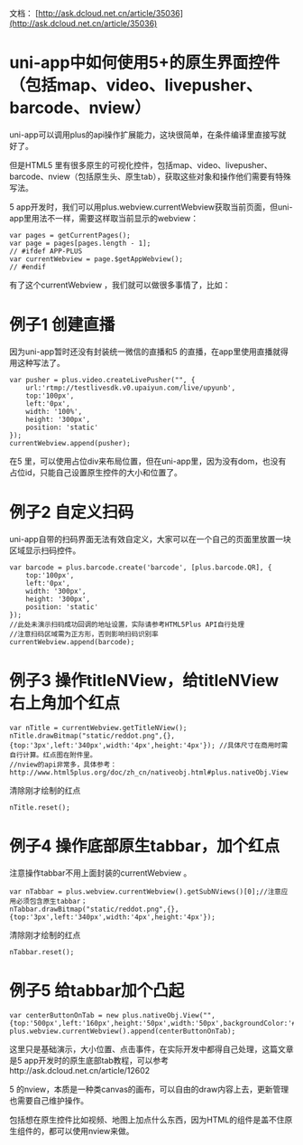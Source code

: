 
文档： [http://ask.dcloud.net.cn/article/35036](http://ask.dcloud.net.cn/article/35036)


# uni-app中如何使用5+的原生界面控件（包括map、video、livepusher、barcode、nview）

uni-app可以调用plus的api操作扩展能力，这块很简单，在条件编译里直接写就好了。

但是HTML5 里有很多原生的可视化控件，包括map、video、livepusher、barcode、nview（包括原生头、原生tab），获取这些对象和操作他们需要有特殊写法。

5 app开发时，我们可以用plus.webview.currentWebview获取当前页面，但uni-app里用法不一样，需要这样取当前显示的webview：

```
var pages = getCurrentPages();
var page = pages[pages.length - 1];
// #ifdef APP-PLUS
var currentWebview = page.$getAppWebview();
// #endif
```

有了这个currentWebview ，我们就可以做很多事情了，比如：

# 例子1 创建直播

因为uni-app暂时还没有封装统一微信的直播和5 的直播，在app里使用直播就得用这种写法了。

```
var pusher = plus.video.createLivePusher("", {
    url:'rtmp://testlivesdk.v0.upaiyun.com/live/upyunb',
    top:'100px',
    left:'0px',
    width: '100%',
    height: '300px',
    position: 'static'
});
currentWebview.append(pusher);

```
在5 里，可以使用占位div来布局位置，但在uni-app里，因为没有dom，也没有占位id，只能自己设置原生控件的大小和位置了。

# 例子2 自定义扫码

uni-app自带的扫码界面无法有效自定义，大家可以在一个自己的页面里放置一块区域显示扫码控件。

```
var barcode = plus.barcode.create('barcode', [plus.barcode.QR], {
    top:'100px',
    left:'0px',
    width: '300px',
    height: '300px',
    position: 'static'
});
//此处未演示扫码成功回调的地址设置，实际请参考HTML5Plus API自行处理
//注意扫码区域需为正方形，否则影响扫码识别率
currentWebview.append(barcode);
```


# 例子3 操作titleNView，给titleNView右上角加个红点

```
var nTitle = currentWebview.getTitleNView();
nTitle.drawBitmap("static/reddot.png",{}, {top:'3px',left:'340px',width:'4px',height:'4px'}); //具体尺寸在商用时需自行计算。红点图在附件里。
//nview的api非常多，具体参考：http://www.html5plus.org/doc/zh_cn/nativeobj.html#plus.nativeObj.View
```
清除刚才绘制的红点
```
nTitle.reset();
```


# 例子4 操作底部原生tabbar，加个红点

注意操作tabbar不用上面封装的currentWebview 。

```
var nTabbar = plus.webview.currentWebview().getSubNViews()[0];//注意应用必须包含原生tabbar；
nTabbar.drawBitmap("static/reddot.png",{}, {top:'3px',left:'340px',width:'4px',height:'4px'});
```

清除刚才绘制的红点
```
nTabbar.reset();
```


# 例子5 给tabbar加个凸起

```
var centerButtonOnTab = new plus.nativeObj.View("",{top:'500px',left:'160px',height:'50px',width:'50px',backgroundColor:'#FF0000'});
plus.webview.currentWebview().append(centerButtonOnTab);
```

这里只是基础演示，大小位置、点击事件，在实际开发中都得自己处理，这篇文章是5 app开发时的原生底部tab教程，可以参考http://ask.dcloud.net.cn/article/12602




5 的nview，本质是一种类canvas的画布，可以自由的draw内容上去，更新管理也需要自己维护操作。

包括想在原生控件比如视频、地图上加点什么东西，因为HTML的组件是盖不住原生组件的，都可以使用nview来做。